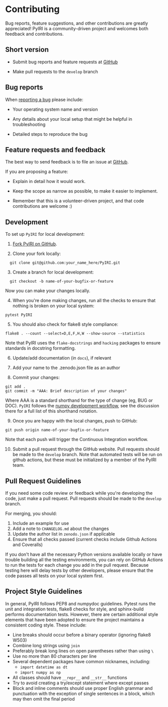 Contributing
============

Bug reports, feature suggestions, and other contributions are greatly
appreciated!  PyIRI is a community-driven project and welcomes both feedback and
contributions.

Short version
-------------

* Submit bug reports and feature requests at
  [GitHub](https://github.com/victoriyaforsythe/PyIRI/issues)

* Make pull requests to the ``develop`` branch

Bug reports
-----------

When [reporting a bug](https://github.com/victoriyaforsythe/PyIRI/issues) please
include:

* Your operating system name and version

* Any details about your local setup that might be helpful in troubleshooting

* Detailed steps to reproduce the bug

Feature requests and feedback
-----------------------------

The best way to send feedback is to file an issue at
[GitHub](https://github.com/victoriyaforsythe/PyIRI/issues).

If you are proposing a feature:

* Explain in detail how it would work.

* Keep the scope as narrow as possible, to make it easier to implement.

* Remember that this is a volunteer-driven project, and that code contributions
  are welcome :)

Development
-----------

To set up `PyIRI` for local development:

1. [Fork PyIRI on GitHub](https://github.com/victoriyaforsythe/PyIRI/fork).

2. Clone your fork locally:

  ```
    git clone git@github.com:your_name_here/PyIRI.git
  ```

3. Create a branch for local development:

  ```
    git checkout -b name-of-your-bugfix-or-feature
  ```

   Now you can make your changes locally.

4. When you're done making changes, run all the checks to ensure that nothing
  is broken on your local system:

  ```
  pytest PyIRI
  ```

5. You should also check for flake8 style compliance:

  ```
  flake8 . --count --select=D,E,F,H,W --show-source --statistics
  ```

  Note that PyIRI uses the `flake-docstrings` and `hacking` packages to ensure
  standards in docstring formatting.


6. Update/add documentation (in ``docs``), if relevant

7. Add your name to the .zenodo.json file as an author

8. Commit your changes:
  ```
  git add .
  git commit -m "AAA: Brief description of your changes"
  ```
  Where AAA is a standard shorthand for the type of change (eg, BUG or DOC).
  `PyIRI` follows the [numpy development workflow](https://numpy.org/doc/stable/dev/development_workflow.html),
  see the discussion there for a full list of this shorthand notation.  

9. Once you are happy with the local changes, push to GitHub:
  ```
  git push origin name-of-your-bugfix-or-feature
  ```
  Note that each push will trigger the Continuous Integration workflow.

10. Submit a pull request through the GitHub website. Pull requests should be
   made to the ``develop`` branch.  Note that automated tests will be run on
   github actions, but these must be initialized by a member of the PyIRI team.

Pull Request Guidelines
-----------------------

If you need some code review or feedback while you're developing the code, just
make a pull request. Pull requests should be made to the ``develop`` branch.

For merging, you should:

1. Include an example for use
2. Add a note to ``CHANGELOG.md`` about the changes
3. Update the author list in ``zenodo.json`` if applicable
4. Ensure that all checks passed (current checks include Github Actions and
   Coveralls)

If you don't have all the necessary Python versions available locally or have
trouble building all the testing environments, you can rely on GitHub Actions
to run the tests for each change you add in the pull request. Because testing
here will delay tests by other developers, please ensure that the code passes
all tests on your local system first.


Project Style Guidelines
------------------------

In general, PyIRI follows PEP8 and numpydoc guidelines.  Pytest runs the unit
and integration tests, flake8 checks for style, and sphinx-build performs
documentation tests.  However, there are certain additional style elements that
have been adopted to ensure the project maintains a consistent coding style.
These include:

* Line breaks should occur before a binary operator (ignoring flake8 W503)
* Combine long strings using `join`
* Preferably break long lines on open parentheses rather than using `\`
* Use no more than 80 characters per line
* Several dependent packages have common nicknames, including:
  * `import datetime as dt`
  * `import numpy as np`
* All classes should have `__repr__` and `__str__` functions
* Try to avoid creating a try/except statement where except passes
* Block and inline comments should use proper English grammar and punctuation
  with the exception of single sentences in a block, which may then omit the
  final period
